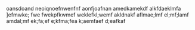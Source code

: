 oansdoand
neoiqnoefnwenfnf
aonfjoafnan
amedkamekdf
alkfdaeklmfa
]efmwke; fwe
fwekpfkwmef
weklefkl;wemf
akldnakf
aflmae;lmf
el;mf;lamf
amdal;mf
ek;fa;ef
e;kfma;fea
k;aemfaef
d;eafkaf
